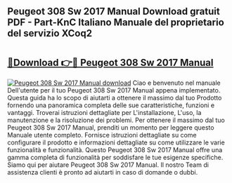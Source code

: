 ## Peugeot 308 Sw 2017 Manual Download gratuit PDF - Part-KnC Italiano Manuale del proprietario del servizio XCoq2

# <h2><a href="http://dfgvpr3.blite.top/?on=Peugeot+308+Sw+2017+Manual">🔗Download 👉🔴 Peugeot 308 Sw 2017 Manual</a></h2>

[![Peugeot 308 Sw 2017 Manual download](https://i.imgur.com/lujVjoI.png)](http://dfgvpr3.blite.top/?on=Peugeot+308+Sw+2017+Manual)
Ciao e benvenuto nel manuale Dell'utente per il tuo Peugeot 308 Sw 2017 Manual appena implementato. Questa guida ha lo scopo di aiutarti a ottenere il massimo dal tuo Prodotto fornendo una panoramica completa delle sue caratteristiche, funzioni e vantaggi. Troverai istruzioni dettagliate per L'installazione, L'uso, la manutenzione e la risoluzione dei problemi. Per ottenere il massimo dal tuo Peugeot 308 Sw 2017 Manual, prenditi un momento per leggere questo Manuale utente completo. Fornisce istruzioni dettagliate su come configurare il prodotto e informazioni dettagliate su come utilizzare le varie funzionalità e funzionalità. Questo Peugeot 308 Sw 2017 Manual offre una gamma completa di funzionalità per soddisfare le tue esigenze specifiche. Siamo qui per aiutare Peugeot 308 Sw 2017 Manual. Il nostro Team di assistenza clienti è pronto ad aiutarti in caso di domande o dubbi.
